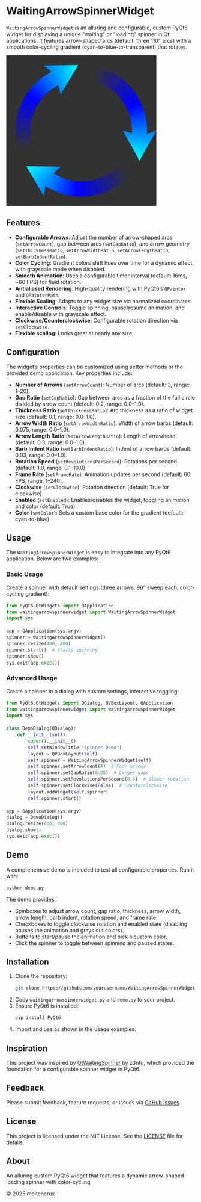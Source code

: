 # WaitingArrowSpinnerWidget
`WaitingArrowSpinnerWidget` is an alluring and configurable, custom PyQt6 widget for displaying a unique "waiting" or "loading" spinner in Qt applications. It features arrow-shaped arcs (default: three 110° arcs) with a smooth color-cycling gradient (cyan-to-blue-to-transparent) that rotates.

![WaitingArrowSpinnerWidget Demo](images/animation.webp)

## Features
- **Configurable Arrows**: Adjust the number of arrow-shaped arcs (`setArrowCount`), gap between arcs (`setGapRatio`), and arrow geometry (`setThicknessRatio`, `setArrowWidthRatio`, `setArrowLengthRatio`, `setBarbIndentRatio`).
- **Color Cycling**: Gradient colors shift hues over time for a dynamic effect, with grayscale mode when disabled.
- **Smooth Animation**: Uses a configurable timer interval (default: 16ms, ~60 FPS) for fluid rotation.
- **Antialiased Rendering**: High-quality rendering with PyQt6’s `QPainter` and `QPainterPath`.
- **Flexible Scaling**: Adapts to any widget size via normalized coordinates.
- **Interactive Controls**: Toggle spinning, pause/resume animation, and enable/disable with grayscale effect.
- **Clockwise/Counterclockwise**: Configurable rotation direction via `setClockwise`.
- **Flexible scaling**: Looks great at nearly any size.

## Configuration
The widget’s properties can be customized using setter methods or the provided demo application. Key properties include:

- **Number of Arrows** (`setArrowCount`): Number of arcs (default: 3, range: 1–20).
- **Gap Ratio** (`setGapRatio`): Gap between arcs as a fraction of the full circle divided by arrow count (default: 0.2, range: 0.0–1.0).
- **Thickness Ratio** (`setThicknessRatio`): Arc thickness as a ratio of widget size (default: 0.1, range: 0.0–1.0).
- **Arrow Width Ratio** (`setArrowWidthRatio`): Width of arrow barbs (default: 0.075, range: 0.0–1.0).
- **Arrow Length Ratio** (`setArrowLengthRatio`): Length of arrowhead (default: 0.3, range: 0.0–1.0).
- **Barb Indent Ratio** (`setBarbIndentRatio`): Indent of arrow barbs (default: 0.03, range: 0.0–1.0).
- **Rotation Speed** (`setRevolutionsPerSecond`): Rotations per second (default: 1.0, range: 0.1–10.0).
- **Frame Rate** (`setFrameRate`): Animation updates per second (default: 60 FPS, range: 1–240).
- **Clockwise** (`setClockwise`): Rotation direction (default: True for clockwise).
- **Enabled** (`setEnabled`): Enables/disables the widget, toggling animation and color (default: True).
- **Color** (`setColor`): Sets a custom base color for the gradient (default: cyan-to-blue).

## Usage
The `WaitingArrowSpinnerWidget` is easy to integrate into any PyQt6 application. Below are two examples:

### Basic Usage
Create a spinner with default settings (three arrows, 96° sweep each, color-cycling gradient):

```python
from PyQt6.QtWidgets import QApplication
from waitingarrowspinnerwidget import WaitingArrowSpinnerWidget
import sys

app = QApplication(sys.argv)
spinner = WaitingArrowSpinnerWidget()
spinner.resize(400, 400)
spinner.start()  # Starts spinning
spinner.show()
sys.exit(app.exec())
```

### Advanced Usage
Create a spinner in a dialog with custom settings, interactive toggling:

```python
from PyQt6.QtWidgets import QDialog, QVBoxLayout, QApplication
from waitingarrowspinnerwidget import WaitingArrowSpinnerWidget
import sys

class DemoDialog(QDialog):
    def __init__(self):
        super().__init__()
        self.setWindowTitle("Spinner Demo")
        layout = QVBoxLayout(self)
        self.spinner = WaitingArrowSpinnerWidget(self)
        self.spinner.setArrowCount(4)  # Four arrows
        self.spinner.setGapRatio(0.25)  # Larger gaps
        self.spinner.setRevolutionsPerSecond(0.5)  # Slower rotation
        self.spinner.setClockwise(False)  # Counterclockwise
        layout.addWidget(self.spinner)
        self.spinner.start()

app = QApplication(sys.argv)
dialog = DemoDialog()
dialog.resize(400, 400)
dialog.show()
sys.exit(app.exec())
```

## Demo
A comprehensive demo is included to test all configurable properties. Run it with:

```bash
python demo.py
```

The demo provides:
- Spinboxes to adjust arrow count, gap ratio, thickness, arrow width, arrow length, barb indent, rotation speed, and frame rate.
- Checkboxes to toggle clockwise rotation and enabled state (disabling pauses the animation and grays out colors).
- Buttons to start/pause the animation and pick a custom color.
- Click the spinner to toggle between spinning and paused states.

## Installation
1. Clone the repository:
   ```bash
   git clone https://github.com/yourusername/WaitingArrowSpinnerWidget.git
   ```
2. Copy `waitingarrowspinnerwidget.py` and `demo.py` to your project.
3. Ensure PyQt6 is installed:
   ```bash
   pip install PyQt6
   ```
4. Import and use as shown in the usage examples.

## Inspiration
This project was inspired by [QtWaitingSpinner](https://github.com/z3ntu/QtWaitingSpinner) by z3ntu, which provided the foundation for a configurable spinner widget in PyQt6.

## Feedback
Please submit feedback, feature requests, or issues via [GitHub Issues](https://github.com/yourusername/WaitingArrowSpinnerWidget/issues).

## License
This project is licensed under the MIT License. See the [LICENSE](LICENSE) file for details.

## About
An alluring custom PyQt6 widget that features a dynamic arrow-shaped loading
spinner with color-cycling 


© 2025 moltencrux